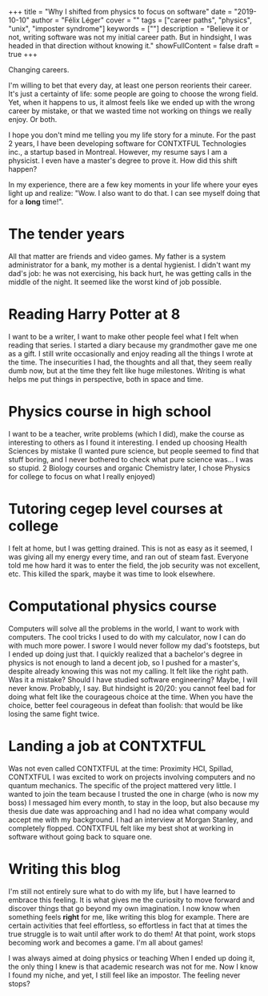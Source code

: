 +++
title = "Why I shifted from physics to focus on software"
date = "2019-10-10"
author = "Félix Léger"
cover = ""
tags = ["career paths", "physics", "unix", "imposter syndrome"]
keywords = [""]
description = "Believe it or not, writing software was not my initial career path. But in hindsight, I was headed in that direction without knowing it."
showFullContent = false
draft = true
+++

Changing careers.

I'm willing to bet that every day, at least one person reorients their career. It's just a certainty of life:
some people are going to choose the wrong field. Yet, when it happens to us, it almost feels like we ended up
with the wrong career by mistake, or that we wasted time not working on things we really enjoy. Or both.

I hope you don't mind me telling you my life story for a minute. For the past 2 years, I have been developing
software for CONTXTFUL Technologies inc., a startup based in Montreal. However, my resume says I am a
physicist. I even have a master's degree to prove it. How did this shift happen?

In my experience, there are a few key moments in your life where your eyes light up and realize: "Wow. I also
want to do that. I can see myself doing that for a **long** time!".

The tender years
================
All that matter are friends and video games. My father is a system administrator for a bank, my mother is a
dental hygienist. I didn't want my dad's job: he was not exercising, his back hurt, he was getting calls in
the middle of the night. It seemed like the worst kind of job possible.

Reading Harry Potter at 8
=========================
I want to be a writer, I want to make other people feel what I felt when reading that series. I started a
diary because my grandmother gave me one as a gift. I still write occasionally and enjoy reading all the
things I wrote at the time. The insecurities I had, the thoughts and all that, they seem really dumb now, but
at the time they felt like huge milestones. Writing is what helps me put things in perspective, both in space
and time.

Physics course in high school
=============================
I want to be a teacher, write problems (which I did), make the course as interesting to others as I found it
interesting. I ended up choosing Health Sciences by mistake (I wanted pure science, but people seemed to find
that stuff boring, and I never bothered to check what pure science was... I was so stupid. 2 Biology courses
and organic Chemistry later, I chose Physics for college to focus on what I really enjoyed)

Tutoring cegep level courses at college
=======================================
I felt at home, but I was getting drained. This is not as easy as it seemed, I was giving all my energy every
time, and ran out of steam fast. Everyone told me how hard it was to enter the field, the job security was not
excellent, etc. This killed the spark, maybe it was time to look elsewhere.

Computational physics course
============================
Computers will solve all the problems in the world, I want to work with computers. The cool tricks I used to
do with my calculator, now I can do with much more power. I swore I would never follow my dad's footsteps, but
I ended up doing just that.
I quickly realized that a bachelor's degree in physics is not enough to land a decent job, so I pushed for a
master's, despite already knowing this was not my calling. It felt like the right path. Was it a mistake?
Should I have studied software engineering? Maybe, I will never know. Probably, I say. But hindsight is 20/20:
you cannot feel bad for doing what felt like the courageous choice at the time. When you have the choice,
better feel courageous in defeat than foolish: that would be like losing the same fight twice.

Landing a job at CONTXTFUL
==========================
Was not even called CONTXTFUL at the time: Proximity HCI, Spillad, CONTXTFUL
I was excited to work on projects involving computers and no quantum mechanics. The specific of the project
mattered very little. I wanted to join the team because I trusted the one in charge (who is now my boss)
I messaged him every month, to stay in the loop, but also because my thesis due date was approaching and I had
no idea what company would accept me with my background. I had an interview at Morgan Stanley, and completely
flopped. CONTXTFUL felt like my best shot at working in software without going back to square one.

Writing this blog
=================
I'm still not entirely sure what to do with my life, but I have learned to embrace this feeling. It is what
gives me the curiosity to move forward and discover things that go beyond my own imagination. I now know when
something feels **right** for me, like writing this blog for example. There are certain activities that feel
effortless, so effortless in fact that at times the true struggle is to wait until after work to do them! At
that point, work stops becoming work and becomes a game. I'm all about games!

I was always aimed at doing physics or teaching
When I ended up doing it, the only thing I knew is that academic research was not for me.
Now I know I found my niche, and yet, I still feel like an impostor. The feeling never stops?
